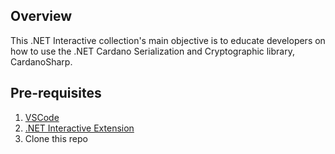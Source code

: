 ## Overview

This .NET Interactive collection's main objective is to educate developers on how to use the .NET Cardano Serialization and Cryptographic library, CardanoSharp.

## Pre-requisites

1. [VSCode](https://code.visualstudio.com/) 
2. [.NET Interactive Extension](https://marketplace.visualstudio.com/items?itemName=ms-dotnettools.dotnet-interactive-vscode)
3. Clone this repo